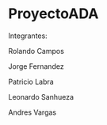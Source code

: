 # ProyectoADA

Integrantes:

Rolando Campos

Jorge Fernandez

Patricio Labra

Leonardo Sanhueza

Andres Vargas
